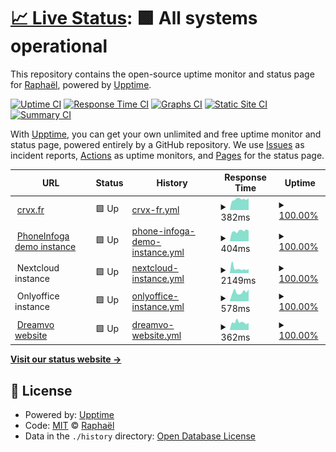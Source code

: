 # [📈 Live Status](https://sundowndev.github.io/status): <!--live status--> **🟩 All systems operational**

This repository contains the open-source uptime monitor and status page for [Raphaël](https://crvx.fr/), powered by [Upptime](https://github.com/upptime/upptime).

[![Uptime CI](https://github.com/koj-co/upptime/workflows/Uptime%20CI/badge.svg)](https://github.com/koj-co/upptime/actions?query=workflow%3A%22Uptime+CI%22)
[![Response Time CI](https://github.com/koj-co/upptime/workflows/Response%20Time%20CI/badge.svg)](https://github.com/koj-co/upptime/actions?query=workflow%3A%22Response+Time+CI%22)
[![Graphs CI](https://github.com/koj-co/upptime/workflows/Graphs%20CI/badge.svg)](https://github.com/koj-co/upptime/actions?query=workflow%3A%22Graphs+CI%22)
[![Static Site CI](https://github.com/koj-co/upptime/workflows/Static%20Site%20CI/badge.svg)](https://github.com/koj-co/upptime/actions?query=workflow%3A%22Static+Site+CI%22)
[![Summary CI](https://github.com/koj-co/upptime/workflows/Summary%20CI/badge.svg)](https://github.com/koj-co/upptime/actions?query=workflow%3A%22Summary+CI%22)

With [Upptime](https://upptime.js.org), you can get your own unlimited and free uptime monitor and status page, powered entirely by a GitHub repository. We use [Issues](https://github.com/sundowndev/status/issues) as incident reports, [Actions](https://github.com/sundowndev/status/actions) as uptime monitors, and [Pages](https://sundowndev.github.io/status) for the status page.

<!--start: status pages-->
<!-- This summary is generated by Upptime (https://github.com/upptime/upptime) -->
<!-- Do not edit this manually, your changes will be overwritten -->
<!-- prettier-ignore -->
| URL | Status | History | Response Time | Uptime |
| --- | ------ | ------- | ------------- | ------ |
| <img alt="" src="https://favicons.githubusercontent.com/www.crvx.fr" height="13"> [crvx.fr](https://www.crvx.fr) | 🟩 Up | [crvx-fr.yml](https://github.com/sundowndev/status/commits/master/history/crvx-fr.yml) | <details><summary><img alt="Response time graph" src="./graphs/crvx-fr/response-time-week.png" height="20"> 382ms</summary><br><a href="https://sundowndev.github.io/status/history/crvx-fr"><img alt="Response time 386" src="https://img.shields.io/endpoint?url=https%3A%2F%2Fraw.githubusercontent.com%2Fsundowndev%2Fstatus%2Fmaster%2Fapi%2Fcrvx-fr%2Fresponse-time.json"></a><br><a href="https://sundowndev.github.io/status/history/crvx-fr"><img alt="24-hour response time 421" src="https://img.shields.io/endpoint?url=https%3A%2F%2Fraw.githubusercontent.com%2Fsundowndev%2Fstatus%2Fmaster%2Fapi%2Fcrvx-fr%2Fresponse-time-day.json"></a><br><a href="https://sundowndev.github.io/status/history/crvx-fr"><img alt="7-day response time 382" src="https://img.shields.io/endpoint?url=https%3A%2F%2Fraw.githubusercontent.com%2Fsundowndev%2Fstatus%2Fmaster%2Fapi%2Fcrvx-fr%2Fresponse-time-week.json"></a><br><a href="https://sundowndev.github.io/status/history/crvx-fr"><img alt="30-day response time 386" src="https://img.shields.io/endpoint?url=https%3A%2F%2Fraw.githubusercontent.com%2Fsundowndev%2Fstatus%2Fmaster%2Fapi%2Fcrvx-fr%2Fresponse-time-month.json"></a><br><a href="https://sundowndev.github.io/status/history/crvx-fr"><img alt="1-year response time 386" src="https://img.shields.io/endpoint?url=https%3A%2F%2Fraw.githubusercontent.com%2Fsundowndev%2Fstatus%2Fmaster%2Fapi%2Fcrvx-fr%2Fresponse-time-year.json"></a></details> | <details><summary><a href="https://sundowndev.github.io/status/history/crvx-fr">100.00%</a></summary><a href="https://sundowndev.github.io/status/history/crvx-fr"><img alt="All-time uptime 100.00%" src="https://img.shields.io/endpoint?url=https%3A%2F%2Fraw.githubusercontent.com%2Fsundowndev%2Fstatus%2Fmaster%2Fapi%2Fcrvx-fr%2Fuptime.json"></a><br><a href="https://sundowndev.github.io/status/history/crvx-fr"><img alt="24-hour uptime 100.00%" src="https://img.shields.io/endpoint?url=https%3A%2F%2Fraw.githubusercontent.com%2Fsundowndev%2Fstatus%2Fmaster%2Fapi%2Fcrvx-fr%2Fuptime-day.json"></a><br><a href="https://sundowndev.github.io/status/history/crvx-fr"><img alt="7-day uptime 100.00%" src="https://img.shields.io/endpoint?url=https%3A%2F%2Fraw.githubusercontent.com%2Fsundowndev%2Fstatus%2Fmaster%2Fapi%2Fcrvx-fr%2Fuptime-week.json"></a><br><a href="https://sundowndev.github.io/status/history/crvx-fr"><img alt="30-day uptime 100.00%" src="https://img.shields.io/endpoint?url=https%3A%2F%2Fraw.githubusercontent.com%2Fsundowndev%2Fstatus%2Fmaster%2Fapi%2Fcrvx-fr%2Fuptime-month.json"></a><br><a href="https://sundowndev.github.io/status/history/crvx-fr"><img alt="1-year uptime 100.00%" src="https://img.shields.io/endpoint?url=https%3A%2F%2Fraw.githubusercontent.com%2Fsundowndev%2Fstatus%2Fmaster%2Fapi%2Fcrvx-fr%2Fuptime-year.json"></a></details>
| <img alt="" src="https://favicons.githubusercontent.com/demo.phoneinfoga.crvx.fr" height="13"> [PhoneInfoga demo instance](https://demo.phoneinfoga.crvx.fr) | 🟩 Up | [phone-infoga-demo-instance.yml](https://github.com/sundowndev/status/commits/master/history/phone-infoga-demo-instance.yml) | <details><summary><img alt="Response time graph" src="./graphs/phone-infoga-demo-instance/response-time-week.png" height="20"> 404ms</summary><br><a href="https://sundowndev.github.io/status/history/phone-infoga-demo-instance"><img alt="Response time 379" src="https://img.shields.io/endpoint?url=https%3A%2F%2Fraw.githubusercontent.com%2Fsundowndev%2Fstatus%2Fmaster%2Fapi%2Fphone-infoga-demo-instance%2Fresponse-time.json"></a><br><a href="https://sundowndev.github.io/status/history/phone-infoga-demo-instance"><img alt="24-hour response time 412" src="https://img.shields.io/endpoint?url=https%3A%2F%2Fraw.githubusercontent.com%2Fsundowndev%2Fstatus%2Fmaster%2Fapi%2Fphone-infoga-demo-instance%2Fresponse-time-day.json"></a><br><a href="https://sundowndev.github.io/status/history/phone-infoga-demo-instance"><img alt="7-day response time 404" src="https://img.shields.io/endpoint?url=https%3A%2F%2Fraw.githubusercontent.com%2Fsundowndev%2Fstatus%2Fmaster%2Fapi%2Fphone-infoga-demo-instance%2Fresponse-time-week.json"></a><br><a href="https://sundowndev.github.io/status/history/phone-infoga-demo-instance"><img alt="30-day response time 379" src="https://img.shields.io/endpoint?url=https%3A%2F%2Fraw.githubusercontent.com%2Fsundowndev%2Fstatus%2Fmaster%2Fapi%2Fphone-infoga-demo-instance%2Fresponse-time-month.json"></a><br><a href="https://sundowndev.github.io/status/history/phone-infoga-demo-instance"><img alt="1-year response time 379" src="https://img.shields.io/endpoint?url=https%3A%2F%2Fraw.githubusercontent.com%2Fsundowndev%2Fstatus%2Fmaster%2Fapi%2Fphone-infoga-demo-instance%2Fresponse-time-year.json"></a></details> | <details><summary><a href="https://sundowndev.github.io/status/history/phone-infoga-demo-instance">100.00%</a></summary><a href="https://sundowndev.github.io/status/history/phone-infoga-demo-instance"><img alt="All-time uptime 100.00%" src="https://img.shields.io/endpoint?url=https%3A%2F%2Fraw.githubusercontent.com%2Fsundowndev%2Fstatus%2Fmaster%2Fapi%2Fphone-infoga-demo-instance%2Fuptime.json"></a><br><a href="https://sundowndev.github.io/status/history/phone-infoga-demo-instance"><img alt="24-hour uptime 100.00%" src="https://img.shields.io/endpoint?url=https%3A%2F%2Fraw.githubusercontent.com%2Fsundowndev%2Fstatus%2Fmaster%2Fapi%2Fphone-infoga-demo-instance%2Fuptime-day.json"></a><br><a href="https://sundowndev.github.io/status/history/phone-infoga-demo-instance"><img alt="7-day uptime 100.00%" src="https://img.shields.io/endpoint?url=https%3A%2F%2Fraw.githubusercontent.com%2Fsundowndev%2Fstatus%2Fmaster%2Fapi%2Fphone-infoga-demo-instance%2Fuptime-week.json"></a><br><a href="https://sundowndev.github.io/status/history/phone-infoga-demo-instance"><img alt="30-day uptime 100.00%" src="https://img.shields.io/endpoint?url=https%3A%2F%2Fraw.githubusercontent.com%2Fsundowndev%2Fstatus%2Fmaster%2Fapi%2Fphone-infoga-demo-instance%2Fuptime-month.json"></a><br><a href="https://sundowndev.github.io/status/history/phone-infoga-demo-instance"><img alt="1-year uptime 100.00%" src="https://img.shields.io/endpoint?url=https%3A%2F%2Fraw.githubusercontent.com%2Fsundowndev%2Fstatus%2Fmaster%2Fapi%2Fphone-infoga-demo-instance%2Fuptime-year.json"></a></details>
| <img alt="" src="https://favicons.githubusercontent.com/null" height="13"> Nextcloud instance | 🟩 Up | [nextcloud-instance.yml](https://github.com/sundowndev/status/commits/master/history/nextcloud-instance.yml) | <details><summary><img alt="Response time graph" src="./graphs/nextcloud-instance/response-time-week.png" height="20"> 2149ms</summary><br><a href="https://sundowndev.github.io/status/history/nextcloud-instance"><img alt="Response time 1696" src="https://img.shields.io/endpoint?url=https%3A%2F%2Fraw.githubusercontent.com%2Fsundowndev%2Fstatus%2Fmaster%2Fapi%2Fnextcloud-instance%2Fresponse-time.json"></a><br><a href="https://sundowndev.github.io/status/history/nextcloud-instance"><img alt="24-hour response time 1808" src="https://img.shields.io/endpoint?url=https%3A%2F%2Fraw.githubusercontent.com%2Fsundowndev%2Fstatus%2Fmaster%2Fapi%2Fnextcloud-instance%2Fresponse-time-day.json"></a><br><a href="https://sundowndev.github.io/status/history/nextcloud-instance"><img alt="7-day response time 2149" src="https://img.shields.io/endpoint?url=https%3A%2F%2Fraw.githubusercontent.com%2Fsundowndev%2Fstatus%2Fmaster%2Fapi%2Fnextcloud-instance%2Fresponse-time-week.json"></a><br><a href="https://sundowndev.github.io/status/history/nextcloud-instance"><img alt="30-day response time 1696" src="https://img.shields.io/endpoint?url=https%3A%2F%2Fraw.githubusercontent.com%2Fsundowndev%2Fstatus%2Fmaster%2Fapi%2Fnextcloud-instance%2Fresponse-time-month.json"></a><br><a href="https://sundowndev.github.io/status/history/nextcloud-instance"><img alt="1-year response time 1696" src="https://img.shields.io/endpoint?url=https%3A%2F%2Fraw.githubusercontent.com%2Fsundowndev%2Fstatus%2Fmaster%2Fapi%2Fnextcloud-instance%2Fresponse-time-year.json"></a></details> | <details><summary><a href="https://sundowndev.github.io/status/history/nextcloud-instance">100.00%</a></summary><a href="https://sundowndev.github.io/status/history/nextcloud-instance"><img alt="All-time uptime 99.96%" src="https://img.shields.io/endpoint?url=https%3A%2F%2Fraw.githubusercontent.com%2Fsundowndev%2Fstatus%2Fmaster%2Fapi%2Fnextcloud-instance%2Fuptime.json"></a><br><a href="https://sundowndev.github.io/status/history/nextcloud-instance"><img alt="24-hour uptime 100.00%" src="https://img.shields.io/endpoint?url=https%3A%2F%2Fraw.githubusercontent.com%2Fsundowndev%2Fstatus%2Fmaster%2Fapi%2Fnextcloud-instance%2Fuptime-day.json"></a><br><a href="https://sundowndev.github.io/status/history/nextcloud-instance"><img alt="7-day uptime 100.00%" src="https://img.shields.io/endpoint?url=https%3A%2F%2Fraw.githubusercontent.com%2Fsundowndev%2Fstatus%2Fmaster%2Fapi%2Fnextcloud-instance%2Fuptime-week.json"></a><br><a href="https://sundowndev.github.io/status/history/nextcloud-instance"><img alt="30-day uptime 99.96%" src="https://img.shields.io/endpoint?url=https%3A%2F%2Fraw.githubusercontent.com%2Fsundowndev%2Fstatus%2Fmaster%2Fapi%2Fnextcloud-instance%2Fuptime-month.json"></a><br><a href="https://sundowndev.github.io/status/history/nextcloud-instance"><img alt="1-year uptime 99.96%" src="https://img.shields.io/endpoint?url=https%3A%2F%2Fraw.githubusercontent.com%2Fsundowndev%2Fstatus%2Fmaster%2Fapi%2Fnextcloud-instance%2Fuptime-year.json"></a></details>
| <img alt="" src="https://favicons.githubusercontent.com/null" height="13"> Onlyoffice instance | 🟩 Up | [onlyoffice-instance.yml](https://github.com/sundowndev/status/commits/master/history/onlyoffice-instance.yml) | <details><summary><img alt="Response time graph" src="./graphs/onlyoffice-instance/response-time-week.png" height="20"> 578ms</summary><br><a href="https://sundowndev.github.io/status/history/onlyoffice-instance"><img alt="Response time 681" src="https://img.shields.io/endpoint?url=https%3A%2F%2Fraw.githubusercontent.com%2Fsundowndev%2Fstatus%2Fmaster%2Fapi%2Fonlyoffice-instance%2Fresponse-time.json"></a><br><a href="https://sundowndev.github.io/status/history/onlyoffice-instance"><img alt="24-hour response time 751" src="https://img.shields.io/endpoint?url=https%3A%2F%2Fraw.githubusercontent.com%2Fsundowndev%2Fstatus%2Fmaster%2Fapi%2Fonlyoffice-instance%2Fresponse-time-day.json"></a><br><a href="https://sundowndev.github.io/status/history/onlyoffice-instance"><img alt="7-day response time 578" src="https://img.shields.io/endpoint?url=https%3A%2F%2Fraw.githubusercontent.com%2Fsundowndev%2Fstatus%2Fmaster%2Fapi%2Fonlyoffice-instance%2Fresponse-time-week.json"></a><br><a href="https://sundowndev.github.io/status/history/onlyoffice-instance"><img alt="30-day response time 681" src="https://img.shields.io/endpoint?url=https%3A%2F%2Fraw.githubusercontent.com%2Fsundowndev%2Fstatus%2Fmaster%2Fapi%2Fonlyoffice-instance%2Fresponse-time-month.json"></a><br><a href="https://sundowndev.github.io/status/history/onlyoffice-instance"><img alt="1-year response time 681" src="https://img.shields.io/endpoint?url=https%3A%2F%2Fraw.githubusercontent.com%2Fsundowndev%2Fstatus%2Fmaster%2Fapi%2Fonlyoffice-instance%2Fresponse-time-year.json"></a></details> | <details><summary><a href="https://sundowndev.github.io/status/history/onlyoffice-instance">100.00%</a></summary><a href="https://sundowndev.github.io/status/history/onlyoffice-instance"><img alt="All-time uptime 99.96%" src="https://img.shields.io/endpoint?url=https%3A%2F%2Fraw.githubusercontent.com%2Fsundowndev%2Fstatus%2Fmaster%2Fapi%2Fonlyoffice-instance%2Fuptime.json"></a><br><a href="https://sundowndev.github.io/status/history/onlyoffice-instance"><img alt="24-hour uptime 100.00%" src="https://img.shields.io/endpoint?url=https%3A%2F%2Fraw.githubusercontent.com%2Fsundowndev%2Fstatus%2Fmaster%2Fapi%2Fonlyoffice-instance%2Fuptime-day.json"></a><br><a href="https://sundowndev.github.io/status/history/onlyoffice-instance"><img alt="7-day uptime 100.00%" src="https://img.shields.io/endpoint?url=https%3A%2F%2Fraw.githubusercontent.com%2Fsundowndev%2Fstatus%2Fmaster%2Fapi%2Fonlyoffice-instance%2Fuptime-week.json"></a><br><a href="https://sundowndev.github.io/status/history/onlyoffice-instance"><img alt="30-day uptime 99.96%" src="https://img.shields.io/endpoint?url=https%3A%2F%2Fraw.githubusercontent.com%2Fsundowndev%2Fstatus%2Fmaster%2Fapi%2Fonlyoffice-instance%2Fuptime-month.json"></a><br><a href="https://sundowndev.github.io/status/history/onlyoffice-instance"><img alt="1-year uptime 99.96%" src="https://img.shields.io/endpoint?url=https%3A%2F%2Fraw.githubusercontent.com%2Fsundowndev%2Fstatus%2Fmaster%2Fapi%2Fonlyoffice-instance%2Fuptime-year.json"></a></details>
| <img alt="" src="https://favicons.githubusercontent.com/dreamvo.com" height="13"> [Dreamvo website](https://dreamvo.com) | 🟩 Up | [dreamvo-website.yml](https://github.com/sundowndev/status/commits/master/history/dreamvo-website.yml) | <details><summary><img alt="Response time graph" src="./graphs/dreamvo-website/response-time-week.png" height="20"> 362ms</summary><br><a href="https://sundowndev.github.io/status/history/dreamvo-website"><img alt="Response time 376" src="https://img.shields.io/endpoint?url=https%3A%2F%2Fraw.githubusercontent.com%2Fsundowndev%2Fstatus%2Fmaster%2Fapi%2Fdreamvo-website%2Fresponse-time.json"></a><br><a href="https://sundowndev.github.io/status/history/dreamvo-website"><img alt="24-hour response time 338" src="https://img.shields.io/endpoint?url=https%3A%2F%2Fraw.githubusercontent.com%2Fsundowndev%2Fstatus%2Fmaster%2Fapi%2Fdreamvo-website%2Fresponse-time-day.json"></a><br><a href="https://sundowndev.github.io/status/history/dreamvo-website"><img alt="7-day response time 362" src="https://img.shields.io/endpoint?url=https%3A%2F%2Fraw.githubusercontent.com%2Fsundowndev%2Fstatus%2Fmaster%2Fapi%2Fdreamvo-website%2Fresponse-time-week.json"></a><br><a href="https://sundowndev.github.io/status/history/dreamvo-website"><img alt="30-day response time 376" src="https://img.shields.io/endpoint?url=https%3A%2F%2Fraw.githubusercontent.com%2Fsundowndev%2Fstatus%2Fmaster%2Fapi%2Fdreamvo-website%2Fresponse-time-month.json"></a><br><a href="https://sundowndev.github.io/status/history/dreamvo-website"><img alt="1-year response time 376" src="https://img.shields.io/endpoint?url=https%3A%2F%2Fraw.githubusercontent.com%2Fsundowndev%2Fstatus%2Fmaster%2Fapi%2Fdreamvo-website%2Fresponse-time-year.json"></a></details> | <details><summary><a href="https://sundowndev.github.io/status/history/dreamvo-website">100.00%</a></summary><a href="https://sundowndev.github.io/status/history/dreamvo-website"><img alt="All-time uptime 100.00%" src="https://img.shields.io/endpoint?url=https%3A%2F%2Fraw.githubusercontent.com%2Fsundowndev%2Fstatus%2Fmaster%2Fapi%2Fdreamvo-website%2Fuptime.json"></a><br><a href="https://sundowndev.github.io/status/history/dreamvo-website"><img alt="24-hour uptime 100.00%" src="https://img.shields.io/endpoint?url=https%3A%2F%2Fraw.githubusercontent.com%2Fsundowndev%2Fstatus%2Fmaster%2Fapi%2Fdreamvo-website%2Fuptime-day.json"></a><br><a href="https://sundowndev.github.io/status/history/dreamvo-website"><img alt="7-day uptime 100.00%" src="https://img.shields.io/endpoint?url=https%3A%2F%2Fraw.githubusercontent.com%2Fsundowndev%2Fstatus%2Fmaster%2Fapi%2Fdreamvo-website%2Fuptime-week.json"></a><br><a href="https://sundowndev.github.io/status/history/dreamvo-website"><img alt="30-day uptime 100.00%" src="https://img.shields.io/endpoint?url=https%3A%2F%2Fraw.githubusercontent.com%2Fsundowndev%2Fstatus%2Fmaster%2Fapi%2Fdreamvo-website%2Fuptime-month.json"></a><br><a href="https://sundowndev.github.io/status/history/dreamvo-website"><img alt="1-year uptime 100.00%" src="https://img.shields.io/endpoint?url=https%3A%2F%2Fraw.githubusercontent.com%2Fsundowndev%2Fstatus%2Fmaster%2Fapi%2Fdreamvo-website%2Fuptime-year.json"></a></details>

<!--end: status pages-->

[**Visit our status website →**](https://sundowndev.github.io/status)

## 📄 License

- Powered by: [Upptime](https://github.com/upptime/upptime)
- Code: [MIT](./LICENSE) © [Raphaël](https://crvx.fr/)
- Data in the `./history` directory: [Open Database License](https://opendatacommons.org/licenses/odbl/1-0/)

